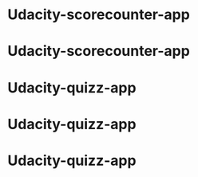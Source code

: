 # Udacity-scorecounter-app
# Udacity-scorecounter-app
# Udacity-quizz-app
# Udacity-quizz-app
# Udacity-quizz-app

